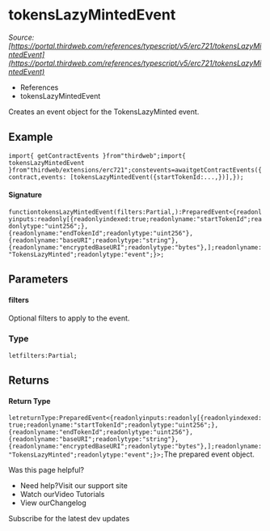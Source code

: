 # tokensLazyMintedEvent

*Source: [https://portal.thirdweb.com/references/typescript/v5/erc721/tokensLazyMintedEvent](https://portal.thirdweb.com/references/typescript/v5/erc721/tokensLazyMintedEvent)*

* References
* tokensLazyMintedEvent

Creates an event object for the TokensLazyMinted event.

## Example

`import{ getContractEvents }from"thirdweb";import{ tokensLazyMintedEvent }from"thirdweb/extensions/erc721";constevents=awaitgetContractEvents({contract,events: [tokensLazyMintedEvent({startTokenId:...,})],});`
#### Signature

`functiontokensLazyMintedEvent(filters:Partial,):PreparedEvent<{readonlyinputs:readonly[{readonlyindexed:true;readonlyname:"startTokenId";readonlytype:"uint256";},{readonlyname:"endTokenId";readonlytype:"uint256"},{readonlyname:"baseURI";readonlytype:"string"},{readonlyname:"encryptedBaseURI";readonlytype:"bytes"},];readonlyname:"TokensLazyMinted";readonlytype:"event";}>;`
## Parameters

#### filters

Optional filters to apply to the event.

### Type

`letfilters:Partial;`
## Returns

#### Return Type

`letreturnType:PreparedEvent<{readonlyinputs:readonly[{readonlyindexed:true;readonlyname:"startTokenId";readonlytype:"uint256";},{readonlyname:"endTokenId";readonlytype:"uint256"},{readonlyname:"baseURI";readonlytype:"string"},{readonlyname:"encryptedBaseURI";readonlytype:"bytes"},];readonlyname:"TokensLazyMinted";readonlytype:"event";}>;`The prepared event object.

Was this page helpful?

* Need help?Visit our support site
* Watch ourVideo Tutorials
* View ourChangelog

Subscribe for the latest dev updates

